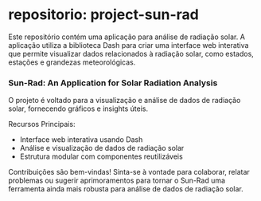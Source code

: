 # repositorio: project-sun-rad
Este repositório contém uma aplicação para análise de radiação solar. A aplicação utiliza a biblioteca Dash para criar uma interface web interativa que permite visualizar dados relacionados à radiação solar, como estados, estações e grandezas meteorológicas.


### Sun-Rad: An Application for Solar Radiation Analysis

O projeto é voltado para a visualização e análise de dados de radiação solar, fornecendo gráficos e insights úteis.

Recursos Principais:
- Interface web interativa usando Dash
- Análise e visualização de dados de radiação solar
- Estrutura modular com componentes reutilizáveis

Contribuições são bem-vindas! Sinta-se à vontade para colaborar, relatar problemas ou sugerir aprimoramentos para tornar o Sun-Rad uma ferramenta ainda mais robusta para análise de dados de radiação solar.
